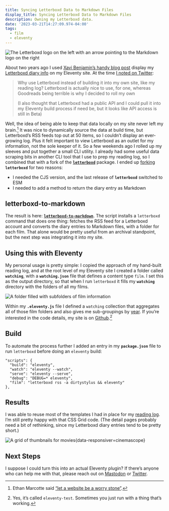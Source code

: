 ```yaml
---
title: Syncing Letterboxd Data to Markdown Files
display_title: Syncing Letterboxd Data to Markdown Files
description: Owning my Letterboxd data.
date: '2023-03-21T14:27:09.974-04:00'
tags:
  - film
  - eleventy
---
```

![The Letterboxd logo on the left with an arrow pointing to the Markdown logo on the right](letterboxd-to-markdown-logos.jpg)

About two years ago I used [Xavi Benjamin’s handy blog post](https://xavibenjamin.com/2020/07/create-a-film-diary-with-eleventy-and-letterboxd/) display my [Letterboxd diary info](https://letterboxd.com/dirtystylus/) on my Eleventy site. At the time [I noted on Twitter](https://twitter.com/dirtystylus/status/1351214808956350471):

> Why use Letterboxd instead of building it into my own site, like my reading log? Letterboxd is actually nice to use, for one, whereas Goodreads being terrible is why I decided to roll my own
> 
> (I also thought that Letterboxd had a public API and I could pull it into my Eleventy build process if need be, but it looks like API access is still in Beta)

Well, the idea of being able to keep that data locally on my site never left my brain.[^1] It was nice to dynamically source the data at build time, but Letterboxd’s RSS feeds top out at 50 items, so I couldn’t display an ever-growing log. Plus it felt important to view Letterboxd as an outlet for my information, not the sole keeper of it. So a few weekends ago I rolled up my sleeves and put together a small CLI utility. I already had some useful data scraping bits in another CLI tool that I use to prep my reading log, so I combined that with a fork of the [**`letterboxd`**](https://www.npmjs.com/package/letterboxd) package. I ended up [forking](https://github.com/dirtystylus/letterboxd) **`letterboxd`** for two reasons:

* I needed the CJS version, and the last release of **`letterboxd`** switched to ESM
* I needed to add a method to return the diary entry as Markdown

## letterboxd-to-markdown

The result is here: [**`letterboxd-to-markdown`**](https://github.com/dirtystylus/letterboxd-to-markdown). The script installs a `letterboxd` command that does one thing: fetches the RSS feed for a Letterboxd account and converts the diary entries to Markdown files, with a folder for each film. That alone would be pretty useful from an archival standpoint, but the next step was integrating it into my site.

## Using this with Eleventy

My personal usage is pretty simple: I copied the approach of my hand-built reading log, and at the root level of my Eleventy site I created a folder called **`watching`**, with a **`watching.json`** file that defines a content type `film`. I set this as the output directory, so that when I run `letterboxd` it fills my **`watching`** directory with the folders of all my films.

![A folder filled with subfolders of film information](watching-folder.jpg)

Within my **`.eleventy.js`** file I defined a `watching` collection that aggregates all of those film folders and also gives me sub-groupings by [year](/watching/years/). If you’re interested in the code details, my site  is on [Github](https://github.com/dirtystylus/eleventy-test).[^2]

## Build

To automate the process further I added an entry in my **`package.json`** file to run `letterboxd` before doing an `eleventy` build:

```json/5
"scripts": {
  "build": "eleventy",
  "watch": "eleventy --watch",
  "serve": "eleventy --serve",
  "debug": "DEBUG=* eleventy",
  "film": "letterboxd rss -a dirtystylus && eleventy"
},
```

## Results

I was able to reuse most of the templates I had in place for my [reading log](/posts/book-grid-iterations/). I’m still pretty happy with that CSS Grid code. (The detail pages probably need a bit of rethinking, since my Letterboxd diary entries tend to be pretty short.)

![A grid of thumbnails for movies](watching-grid.jpg "My film viewing log"){data-responsiver=cinemascope}

## Next Steps

I suppose I could turn this into an actual Eleventy plugin? If there’s anyone who can help me with that, please reach out on [Mastodon](https://mastodon.social/@markllobrera) or [Twitter](https://twitter.com/dirtystylus).

[^1]: Ethan Marcotte said [“let a website be a worry stone”](https://ethanmarcotte.com/wrote/let-a-website-be-a-worry-stone/).
[^2]: Yes, it’s called `eleventy-test`. Sometimes you just run with a thing that’s working.